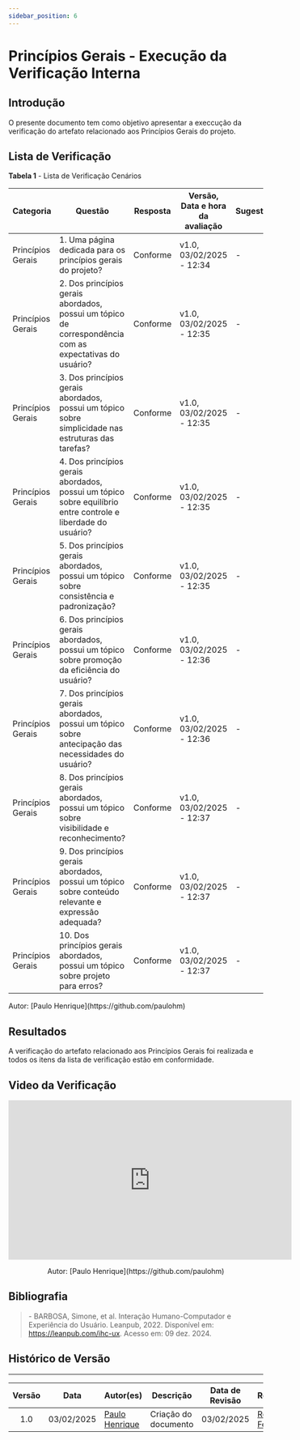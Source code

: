 ```yaml
---
sidebar_position: 6
---
```


# Princípios Gerais - Execução da Verificação Interna

## Introdução

O presente documento tem como objetivo apresentar a execcução da verificação do artefato relacionado aos Princípios Gerais do projeto.

## Lista de Verificação

<p style={{ textAlign: 'center', fontSize: '18px' }}><b>Tabela 1</b> - Lista de Verificação Cenários</p>

| Categoria         | Questão | Resposta | Versão, Data e hora da avaliação | Sugestão | Obervação |
|-------------------|---------|----------|----------------------------------|-------|-----------|
| Princípios Gerais | 1. Uma página dedicada para os princípios gerais do projeto? |Conforme|v1.0, 03/02/2025 - 12:34|- |- |
| Princípios Gerais | 2. Dos princípios gerais abordados, possui um tópico de correspondência com as expectativas do usuário? |Conforme|v1.0, 03/02/2025 - 12:35 |- |- |
| Princípios Gerais | 3. Dos princípios gerais abordados, possui um tópico sobre simplicidade nas estruturas das tarefas? |Conforme |v1.0, 03/02/2025 - 12:35 |-| -|
| Princípios Gerais | 4. Dos princípios gerais abordados, possui um tópico sobre equilíbrio entre controle e liberdade do usuário? |Conforme|v1.0, 03/02/2025 - 12:35|-|-|
| Princípios Gerais | 5. Dos princípios gerais abordados, possui um tópico sobre consistência e padronização? |Conforme|v1.0, 03/02/2025 - 12:35|-|-|
| Princípios Gerais | 6. Dos princípios gerais abordados, possui um tópico sobre promoção da eficiência do usuário? |Conforme|v1.0, 03/02/2025 - 12:36|-|-|
| Princípios Gerais | 7. Dos princípios gerais abordados, possui um tópico sobre antecipação das necessidades do usuário? |Conforme|v1.0, 03/02/2025 - 12:36|-|-|
| Princípios Gerais | 8. Dos princípios gerais abordados, possui um tópico sobre visibilidade e reconhecimento? |Conforme|v1.0, 03/02/2025 - 12:37|-|-|
| Princípios Gerais | 9. Dos princípios gerais abordados, possui um tópico sobre conteúdo relevante e expressão adequada? |Conforme|v1.0, 03/02/2025 - 12:37|-|-|
| Princípios Gerais | 10. Dos princípios gerais abordados, possui um tópico sobre projeto para erros? |Conforme|v1.0, 03/02/2025 - 12:37|-|-|


<p style={{ textAlign: 'center', fontSize: '17px' }}>Autor: [Paulo Henrique](https://github.com/paulohm) </p>

## Resultados

A verificação do artefato relacionado aos Princípios Gerais foi realizada e todos os itens da lista de verificação estão em conformidade.

## Video da Verificação

<center>

<iframe width="560" height="315" src="https://www.youtube.com/embed/ETGp-x4aivw?si=Vh6jBhho175uzzJX" title="YouTube video player" frameborder="0" allow="accelerometer; autoplay; clipboard-write; encrypted-media; gyroscope; picture-in-picture; web-share" referrerpolicy="strict-origin-when-cross-origin" allowfullscreen></iframe>

<p style={{ textAlign: 'center', fontSize: '17px' }}>Autor: [Paulo Henrique](https://github.com/paulohm) </p>

</center>

## Bibliografia

> \- BARBOSA, Simone, et al. Interação Humano-Computador e Experiência do Usuário. Leanpub, 2022. Disponível em: https://leanpub.com/ihc-ux. Acesso em: 09 dez. 2024.


## Histórico de Versão
---
| Versão | Data | Autor(es) | Descrição | Data de Revisão | Revisor(es) |
|:---:|:---:|---|---|:---:|---|
| 1.0 | 03/02/2025 | [Paulo Henrique](https://github.com/paulomh) | Criação do documento | 03/02/2025 | [Rodrigo Ferreira](https://github.com/rodwendrel)|
